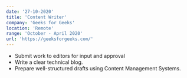 ```yaml
---
date: '27-10-2020'
title: 'Content Writer'
company: 'Geeks for Geeks'
location: 'Remote'
range: 'October - April 2020'
url: 'https://geeksforgeeks.com/'
---
```


- Submit work to editors for input and approval
- Write a clear technical blog.
- Prepare well-structured drafts using Content Management Systems.